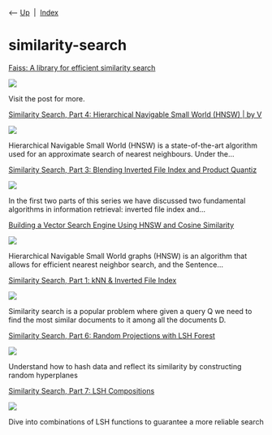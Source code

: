 <div class="nav">

⟵ [Up](index.html)  \|  [Index](index.html)

</div>

# similarity-search

<div class="cards">

<div class="card">

<div class="card-title">

[Faiss: A library for efficient similarity
search](https://engineering.fb.com/2017/03/29/data-infrastructure/faiss-a-library-for-efficient-similarity-search/)

</div>

<div class="card-image">

[![](https://engineering.fb.com/wp-content/uploads/2017/03/faiss_logo.png)](https://engineering.fb.com/2017/03/29/data-infrastructure/faiss-a-library-for-efficient-similarity-search/)

</div>

Visit the post for more.

</div>

<div class="card">

<div class="card-title">

[Similarity Search, Part 4: Hierarchical Navigable Small World (HNSW) \|
by
V](https://towardsdatascience.com/similarity-search-part-4-hierarchical-navigable-small-world-hnsw-2aad4fe87d37)

</div>

<div class="card-image">

[![](https://miro.medium.com/v2/resize:fit:1200/1*Qz7AjCqkO7SYm5XHhn3uzw.png)](https://towardsdatascience.com/similarity-search-part-4-hierarchical-navigable-small-world-hnsw-2aad4fe87d37)

</div>

Hierarchical Navigable Small World (HNSW) is a state-of-the-art
algorithm used for an approximate search of nearest neighbours. Under
the…

</div>

<div class="card">

<div class="card-title">

[Similarity Search, Part 3: Blending Inverted File Index and Product
Quantiz](https://towardsdatascience.com/similarity-search-blending-inverted-file-index-and-product-quantization-a8e508c765fa)

</div>

<div class="card-image">

[![](https://miro.medium.com/v2/resize:fit:1200/1*WyqufRi3-a_YEOSvmuwK9Q.png)](https://towardsdatascience.com/similarity-search-blending-inverted-file-index-and-product-quantization-a8e508c765fa)

</div>

In the first two parts of this series we have discussed two fundamental
algorithms in information retrieval: inverted file index and…

</div>

<div class="card">

<div class="card-title">

[Building a Vector Search Engine Using HNSW and Cosine
Similarity](https://esteininger.medium.com/building-a-vector-search-engine-using-hnsw-and-cosine-similarity-753fb5268839)

</div>

<div class="card-image">

[![](https://miro.medium.com/v2/da:true/bd978bb536350a710e8efb012513429cabdc4c28700604261aeda246d0f980b7)](https://esteininger.medium.com/building-a-vector-search-engine-using-hnsw-and-cosine-similarity-753fb5268839)

</div>

Hierarchical Navigable Small World graphs (HNSW) is an algorithm that
allows for efficient nearest neighbor search, and the Sentence…

</div>

<div class="card">

<div class="card-title">

[Similarity Search, Part 1: kNN & Inverted File
Index](https://towardsdatascience.com/similarity-search-knn-inverted-file-index-7cab80cc0e79)

</div>

<div class="card-image">

[![](https://miro.medium.com/v2/resize:fit:1200/1*Zcb_GLW_EoV8rUkSkf5ddg.png)](https://towardsdatascience.com/similarity-search-knn-inverted-file-index-7cab80cc0e79)

</div>

Similarity search is a popular problem where given a query Q we need to
find the most similar documents to it among all the documents D.

</div>

<div class="card">

<div class="card-title">

[Similarity Search, Part 6: Random Projections with LSH
Forest](https://towardsdatascience.com/similarity-search-part-6-random-projections-with-lsh-forest-f2e9b31dcc47?source=rss----7f60cf5620c9---4)

</div>

<div class="card-image">

[![](https://miro.medium.com/v2/resize:fit:1200/1*NV-we_ptTD5lCxR03QRBwA.png)](https://towardsdatascience.com/similarity-search-part-6-random-projections-with-lsh-forest-f2e9b31dcc47?source=rss----7f60cf5620c9---4)

</div>

Understand how to hash data and reflect its similarity by constructing
random hyperplanes

</div>

<div class="card">

<div class="card-title">

[Similarity Search, Part 7: LSH
Compositions](https://towardsdatascience.com/similarity-search-part-7-lsh-compositions-1b2ae8239aca)

</div>

<div class="card-image">

[![](https://miro.medium.com/v2/resize:fit:1200/1*Yjtrd25PRZgeJovT7UHf7Q.png)](https://towardsdatascience.com/similarity-search-part-7-lsh-compositions-1b2ae8239aca)

</div>

Dive into combinations of LSH functions to guarantee a more reliable
search

</div>

</div>
